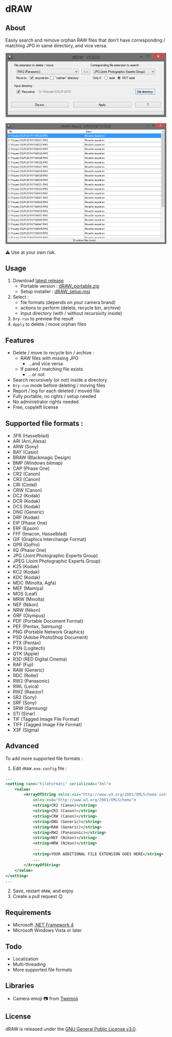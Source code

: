 # dRAW

## About
Easily search and remove orphan RAW files that don't have corresponding / matching JPG in same directory, and vice versa.

![](dRAW/resources/pictures/demo_1.PNG)

![](dRAW/resources/pictures/demo_2.PNG)

:warning: Use at your own risk.

## Usage
1. Download [latest release](https://github.com/FoxP/dRAW/releases/latest)
	- Portable version : [dRAW_portable.zip](https://github.com/FoxP/dRAW/releases/latest/download/dRAW_portable.zip)
	- Setup installer : [dRAW_setup.msi](https://github.com/FoxP/dRAW/releases/latest/download/dRAW_setup.msi)
2. Select :
	- file formats (depends on your camera brand)
	- actions to perform (delete, recycle bin, archive)
	- Input directory (with / without recursivity inside)
3. `Dry-run` to preview the result
4. `Apply` to delete / move orphan files

## Features
- Delete / move to recycle bin / archive :
  - RAW files with missing JPG
    - ...and vice versa
  - If paired / matching file exists
	- ...or not
- Search recursively (or not) inside a directory
- `Dry-run` mode before deleting / moving files
- Report / log for each deleted / moved file
- Fully portable, no rights / setup needed
- No administrator rights needed
- Free, copyleft license

## Supported file formats :
  - 3FR (Hasselblad)
  - ARI (Arri_Alexa)
  - ARW (Sony)
  - BAY (Casio)
  - BRAW (Blackmagic Design)
  - BMP (Windows bitmap)
  - CAP (Phase One)
  - CR2 (Canon)
  - CR3 (Canon)
  - CRI (Cintel)
  - CRW (Canon)
  - DC2 (Kodak)
  - DCR (Kodak)
  - DCS (Kodak)
  - DNG (Generic)
  - DRF (Kodak)
  - EIP (Phase One)
  - ERF (Epson)
  - FFF (Imacon, Hasselblad)
  - GIF (Graphics Interchange Format)
  - GPR (GoPro)
  - IIQ (Phase One)
  - JPG (Joint Photographic Experts Group)
  - JPEG (Joint Photographic Experts Group)
  - K25 (Kodak)
  - KC2 (Kodak)
  - KDC (Kodak)
  - MDC (Minolta, Agfa)
  - MEF (Mamiya)
  - MOS (Leaf)
  - MRW (Minolta)
  - NEF (Nikon)
  - NRW (Nikon)
  - ORF (Olympus)
  - PDF (Portable Document Format)
  - PEF (Pentax, Samsung)
  - PNG (Portable Network Graphics)
  - PSD (Adobe PhotoShop Document)
  - PTX (Pentax)
  - PXN (Logitech)
  - QTK (Apple)
  - R3D (RED Digital Cinema)
  - RAF (Fuji)
  - RAW (Generic)
  - RDC (Rollei)
  - RW2 (Panasonic)
  - RWL (Leica)
  - RWZ (Rawzor)
  - SR2 (Sony)
  - SRF (Sony)
  - SRW (Samsung)
  - STI (Sinar)
  - TIF (Tagged Image File Format)
  - TIFF (Tagged Image File Format)
  - X3F (Sigma)

## Advanced
To add more supported file formats :
1. Edit `dRAW.exe.config` file :
```xml
...
<setting name="FileFormats" serializeAs="Xml">
	<value>
		<ArrayOfString xmlns:xsi="http://www.w3.org/2001/XMLSchema-instance"
			xmlns:xsd="http://www.w3.org/2001/XMLSchema">
			<string>CR2 (Canon)</string>
			<string>CR3 (Canon)</string>
			<string>CRW (Canon)</string>
			<string>DNG (Generic)</string>
			<string>RAW (Generic)</string>
			<string>RW2 (Panasonic)</string>
			<string>NEF (Nikon)</string>
			<string>NRW (Nikon)</string>
			...
			<string>YOUR ADDITIONAL FILE EXTENSION GOES HERE</string>
			...
		</ArrayOfString>
	</value>
</setting>
...
```
2. Save, restart `dRAW`, and enjoy
3. Create a pull request :wink:

## Requirements
- Microsoft [.NET Framework 4](https://www.microsoft.com/en-US/download/details.aspx?id=17851)
- Microsoft Windows Vista or later

## Todo
- Localization
- Multi-threading
- More supported file formats

## Libraries
- Camera emoji :camera: from [Twemoji](https://github.com/twitter/twemoji)

## License
dRAW is released under the [GNU General Public License v3.0](https://www.gnu.org/licenses/gpl-3.0.fr.html).
